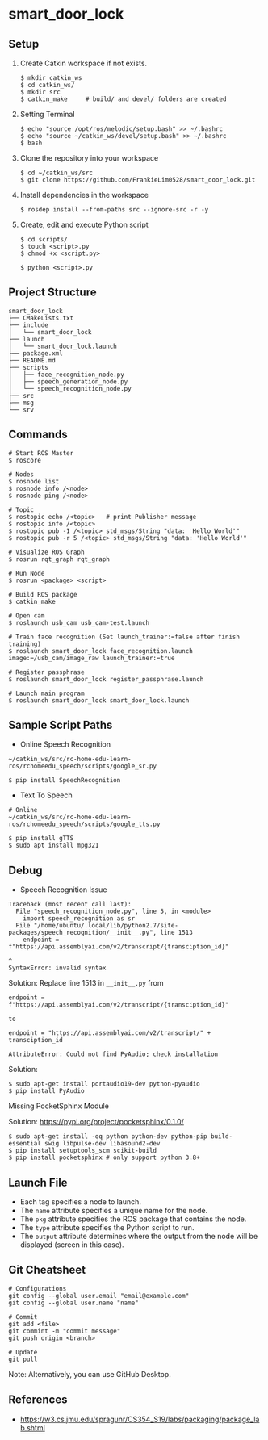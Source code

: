 # smart_door_lock

## Setup

1. Create Catkin workspace if not exists.
   ```
   $ mkdir catkin_ws
   $ cd catkin_ws/
   $ mkdir src
   $ catkin_make     # build/ and devel/ folders are created
   ```
2. Setting Terminal
   ```
   $ echo "source /opt/ros/melodic/setup.bash" >> ~/.bashrc
   $ echo "source ~/catkin_ws/devel/setup.bash" >> ~/.bashrc
   $ bash
   ```
3. Clone the repository into your workspace
   ```
   $ cd ~/catkin_ws/src
   $ git clone https://github.com/FrankieLim0528/smart_door_lock.git
   ``` 
4. Install dependencies in the workspace
   ```
   $ rosdep install --from-paths src --ignore-src -r -y
   ```
5. Create, edit and execute Python script
   ```
   $ cd scripts/
   $ touch <script>.py
   $ chmod +x <script.py>
   
   $ python <script>.py
   ```

## Project Structure
```
smart_door_lock
├── CMakeLists.txt
├── include
│   └── smart_door_lock
├── launch
│   └── smart_door_lock.launch
├── package.xml
├── README.md
├── scripts
│   ├── face_recognition_node.py
│   ├── speech_generation_node.py
│   └── speech_recognition_node.py
├── src
├── msg
└── srv
```

## Commands

```
# Start ROS Master
$ roscore

# Nodes
$ rosnode list
$ rosnode info /<node>
$ rosnode ping /<node>

# Topic
$ rostopic echo /<topic>   # print Publisher message
$ rostopic info /<topic>
$ rostopic pub -1 /<topic> std_msgs/String "data: 'Hello World'"
$ rostopic pub -r 5 /<topic> std_msgs/String "data: 'Hello World'"

# Visualize ROS Graph
$ rosrun rqt_graph rqt_graph

# Run Node
$ rosrun <package> <script>

# Build ROS package
$ catkin_make

# Open cam
$ roslaunch usb_cam usb_cam-test.launch

# Train face recognition (Set launch_trainer:=false after finish training)
$ roslaunch smart_door_lock face_recognition.launch image:=/usb_cam/image_raw launch_trainer:=true

# Register passphrase
$ roslaunch smart_door_lock register_passphrase.launch

# Launch main program
$ roslaunch smart_door_lock smart_door_lock.launch

```

## Sample Script Paths

- Online Speech Recognition
```
~/catkin_ws/src/rc-home-edu-learn-ros/rchomeedu_speech/scripts/google_sr.py

$ pip install SpeechRecognition

```

- Text To Speech
```
# Online
~/catkin_ws/src/rc-home-edu-learn-ros/rchomeedu_speech/scripts/google_tts.py

$ pip install gTTS
$ sudo apt install mpg321

```

## Debug
- Speech Recognition Issue
```
Traceback (most recent call last):
  File "speech_recognition_node.py", line 5, in <module>
    import speech_recognition as sr
  File "/home/ubuntu/.local/lib/python2.7/site-packages/speech_recognition/__init__.py", line 1513
    endpoint = f"https://api.assemblyai.com/v2/transcript/{transciption_id}"
                                                                           ^
SyntaxError: invalid syntax
```
Solution: Replace line 1513 in `__init__.py` from 
```
endpoint = f"https://api.assemblyai.com/v2/transcript/{transciption_id}"

to 

endpoint = "https://api.assemblyai.com/v2/transcript/" + transciption_id
```
 
```
AttributeError: Could not find PyAudio; check installation
```
Solution:
```
$ sudo apt-get install portaudio19-dev python-pyaudio
$ pip install PyAudio
```

Missing PocketSphinx Module

Solution: https://pypi.org/project/pocketsphinx/0.1.0/
```
$ sudo apt-get install -qq python python-dev python-pip build-essential swig libpulse-dev libasound2-dev
$ pip install setuptools_scm scikit-build
$ pip install pocketsphinx # only support python 3.8+
```

## Launch File
- Each <node> tag specifies a node to launch.
- The `name` attribute specifies a unique name for the node.
- The `pkg` attribute specifies the ROS package that contains the node.
- The `type` attribute specifies the Python script to run.
- The `output` attribute determines where the output from the node will be displayed (screen in this case).

## Git Cheatsheet
```
# Configurations
git config --global user.email "email@example.com"
git config --global user.name "name"

# Commit
git add <file>
git commint -m "commit message"
git push origin <branch>

# Update
git pull

```
Note: Alternatively, you can use GitHub Desktop.


## References
- https://w3.cs.jmu.edu/spragunr/CS354_S19/labs/packaging/package_lab.shtml
